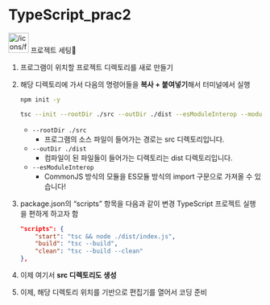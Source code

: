 # TypeScript_prac2

<aside>
<img src="/icons/forward_orange.svg" alt="/icons/forward_orange.svg" width="40px" /> 프로젝트 세팅🙂

1. 프로그램이 위치할 프로젝트 디렉토리를 새로 만들기

1. 해당 디렉토리에 가서 다음의 명령어들을 **복사 + 붙여넣기**해서 터미널에서 실행
    
    ```bash
    npm init -y
    ```
    
    ```bash
    tsc --init --rootDir ./src --outDir ./dist --esModuleInterop --module commonjs --strict true --allowJS true --checkJS true
    ```
    
    - `--rootDir ./src`
        - 프로그램의 소스 파일이 들어가는 경로는 src 디렉토리입니다.
    - `--outDir ./dist`
        - 컴파일이 된 파일들이 들어가는 디렉토리는 dist 디렉토리입니다.
    - `--esModuleInterop`
        - CommonJS 방식의 모듈을 ES모듈 방식의 import 구문으로 가져올 수 있습니다!


1. package.json의 “scripts” 항목을 다음과 같이 변경 TypeScript 프로젝트 실행을 편하게 하고자 함
    
    ```json
    "scripts": {
        "start": "tsc && node ./dist/index.js",
        "build": "tsc --build",
        "clean": "tsc --build --clean"
    },
    ```
    

1. 이제 여기서 **src 디렉토리도 생성**
    
    
2. 이제, 해당 디렉토리 위치를 기반으로 편집기를 열어서 코딩 준비
</aside>
